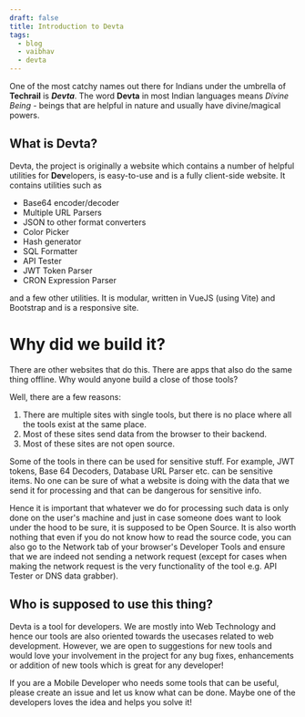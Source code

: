 ```yaml
---
draft: false
title: Introduction to Devta
tags:
  - blog
  - vaibhav
  - devta
---
```

One of the most catchy names out there for Indians under the umbrella of **Techrail** is _**Devta**_. The word **Devta** in most Indian languages means _Divine Being_ - beings that are helpful in nature and usually have divine/magical powers.

## What is Devta?
Devta, the project is originally a website which contains a number of helpful utilities for **Dev**elopers, is easy-to-use and is a fully client-side website. It contains utilities such as 

- Base64 encoder/decoder
- Multiple URL Parsers
- JSON to other format converters
- Color Picker
- Hash generator
- SQL Formatter
- API Tester
- JWT Token Parser
- CRON Expression Parser

and a few other utilities. It is modular, written in VueJS (using Vite) and Bootstrap and is a responsive site.

# Why did we build it?
There are other websites that do this. There are apps that also do the same thing offline. Why would anyone build a close of those tools?

Well, there are a few reasons: 

1. There are multiple sites with single tools, but there is no place where all the tools exist at the same place.
2. Most of these sites send data from the browser to their backend.
3. Most of these sites are not open source.

Some of the tools in there can be used for sensitive stuff. For example, JWT tokens, Base 64 Decoders, Database URL Parser etc. can be sensitive items. No one can be sure of what a website is doing with the data that we send it for processing and that can be dangerous for sensitive info.

Hence it is important that whatever we do for processing such data is only done on the user's machine and just in case someone does want to look under the hood to be sure, it is supposed to be Open Source. It is also worth nothing that even if you do not know how to read the source code, you can also go to the Network tab of your browser's Developer Tools and ensure that we are indeed not sending a network request (except for cases when making the network request is the very functionality of the tool e.g. API Tester or DNS data grabber).

## Who is supposed to use this thing?
Devta is a tool for developers. We are mostly into Web Technology and hence our tools are also oriented towards the usecases related to web development. However, we are open to suggestions for new tools and would love your involvement in the project for any bug fixes, enhancements or addition of new tools which is great for any developer!

If you are a Mobile Developer who needs some tools that can be useful, please create an issue and let us know what can be done. Maybe one of the developers loves the idea and helps you solve it!

